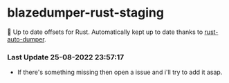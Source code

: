 # blazedumper-rust-staging

🚀 Up to date offsets for Rust. Automatically kept up to date thanks to [rust-auto-dumper](https://github.com/Akandesh/rust-auto-dumper).


### Last Update 25-08-2022 23:57:17
- If there's something missing then open a issue and i'll try to add it asap.